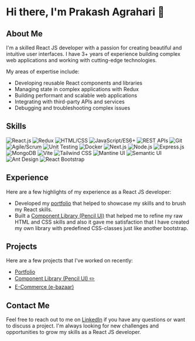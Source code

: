 # Hi there, I'm Prakash Agrahari 👋

## About Me

I'm a skilled React JS developer with a passion for creating beautiful and intuitive user interfaces. I have 3+ years of experience building complex web applications and working with cutting-edge technologies.

My areas of expertise include:

- Developing reusable React components and libraries
- Managing state in complex applications with Redux
- Building performant and scalable web applications
- Integrating with third-party APIs and services
- Debugging and troubleshooting complex issues

## Skills

![React.js](https://img.shields.io/badge/-React.js-61DAFB?logo=react&logoColor=white&style=flat)
![Redux](https://img.shields.io/badge/-Redux-764ABC?logo=redux&logoColor=white&style=flat)
![HTML/CSS](https://img.shields.io/badge/-HTML%2FCSS-orange?style=flat)
![JavaScript/ES6+](https://img.shields.io/badge/-JavaScript%2FES6%2B-yellow?style=flat)
![REST APIs](https://img.shields.io/badge/-REST%20APIs-005571?style=flat)
![Git](https://img.shields.io/badge/-Git-F05032?logo=git&logoColor=white&style=flat)
![Agile/Scrum](https://img.shields.io/badge/-Agile%2FScrum-76D04B?style=flat)
![Unit Testing](https://img.shields.io/badge/-Unit%20Testing-4D4D4D?style=flat)
![Docker](https://img.shields.io/badge/-Docker-2496ED?logo=docker&logoColor=white&style=flat)
![Next.js](https://img.shields.io/badge/-Next.js-000000?logo=next.js&logoColor=white&style=flat)
![Node.js](https://img.shields.io/badge/-Node.js-339933?logo=node.js&logoColor=white&style=flat)
![Express.js](https://img.shields.io/badge/-Express.js-000000?logo=express&logoColor=white&style=flat)
![MongoDB](https://img.shields.io/badge/-MongoDB-47A248?logo=mongodb&logoColor=white&style=flat)
![Vite](https://img.shields.io/badge/-Vite-646CFF?logo=vite&logoColor=white&style=flat)
![Tailwind CSS](https://img.shields.io/badge/-Tailwind%20CSS-38B2AC?logo=tailwind-css&logoColor=white&style=flat)
![Mantine UI](https://img.shields.io/badge/-Mantine%20UI-2E2E2E?style=flat)
![Semantic UI](https://img.shields.io/badge/-Semantic%20UI-35bdb2?style=flat)
![Ant Design](https://img.shields.io/badge/-Ant%20Design-0170FE?logo=ant-design&logoColor=white&style=flat)
![React Bootstrap](https://img.shields.io/badge/-React%20Bootstrap-563D7C?logo=bootstrap&logoColor=white&style=flat)

## Experience

Here are a few highlights of my experience as a React JS developer:

- Developed my [portfolio](https://prakash-agrahari.vercel.app/) that helped to showcase my skills and to brush my React skills.
- Built a [Component Library (Pencil UI)](https://pencil-ui.netlify.app/) that helped me to refine my raw HTML and CSS skills and also it gave me satisfaction that I have created my own library with predefined CSS-classes just like another bootstrap.

## Projects

Here are a few projects that I've worked on recently:

- [Portfolio](https://prakash-agrahari.vercel.app/)
- [Component Library (Pencil UI) ✏️](https://pencil-ui.netlify.app/)
- [E-Commerce (e-bazaar)](https://ebazaar.netlify.app/)

## Contact Me

Feel free to reach out to me on [LinkedIn](https://www.linkedin.com/in/prakash-agrahari-a5655312b/) if you have any questions or want to discuss a project. I'm always looking for new challenges and opportunities to grow my skills as a React JS developer.
